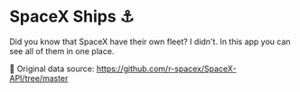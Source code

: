 # SpaceX Ships ⚓

Did you know that SpaceX have their own fleet? I didn't.
In this app you can see all of them in one place.

🚀 Original data source: https://github.com/r-spacex/SpaceX-API/tree/master
